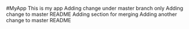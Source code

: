 #MyApp
This is my app
Adding change under master branch only
Adding change to master README
Adding section for merging
Adding another change to master README